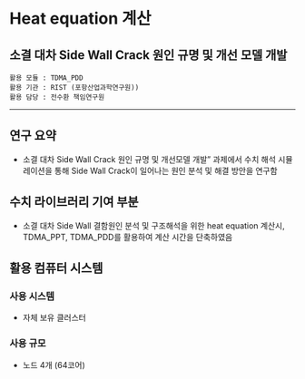 
# Heat equation 계산 
## 소결 대차 Side Wall Crack 원인 규명 및 개선 모델 개발

```
활용 모듈 : TDMA_PDD
활용 기관 : RIST (포항산업과학연구원))
활용 담당 : 전수환 책임연구원
```

*****

## 연구 요약 

- 소결 대차 Side Wall Crack 원인 규명 및 개선모델 개발” 과제에서 수치 해석 시뮬레이션을 통해 Side Wall Crack이 일어나는 원인 분석 및 해결 방안을 연구함


## 수치 라이브러리 기여 부분 

- 소결 대차 Side Wall 결함원인 분석 및 구조해석을 위한 heat equation 계산시, TDMA_PPT, TDMA_PDD를 활용하여 계산 시간을 단축하였음

## 활용 컴퓨터 시스템
### 사용 시스템
- 자체 보유 클러스터
### 사용 규모
- 노드 4개 (64코어)
